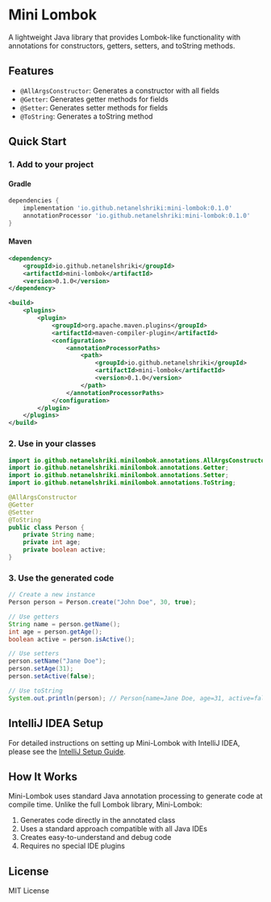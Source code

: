 # Mini Lombok

A lightweight Java library that provides Lombok-like functionality with annotations for constructors, getters, setters, and toString methods.

## Features

- `@AllArgsConstructor`: Generates a constructor with all fields
- `@Getter`: Generates getter methods for fields
- `@Setter`: Generates setter methods for fields
- `@ToString`: Generates a toString method

## Quick Start

### 1. Add to your project

#### Gradle

```gradle
dependencies {
    implementation 'io.github.netanelshriki:mini-lombok:0.1.0'
    annotationProcessor 'io.github.netanelshriki:mini-lombok:0.1.0'
}
```

#### Maven

```xml
<dependency>
    <groupId>io.github.netanelshriki</groupId>
    <artifactId>mini-lombok</artifactId>
    <version>0.1.0</version>
</dependency>

<build>
    <plugins>
        <plugin>
            <groupId>org.apache.maven.plugins</groupId>
            <artifactId>maven-compiler-plugin</artifactId>
            <configuration>
                <annotationProcessorPaths>
                    <path>
                        <groupId>io.github.netanelshriki</groupId>
                        <artifactId>mini-lombok</artifactId>
                        <version>0.1.0</version>
                    </path>
                </annotationProcessorPaths>
            </configuration>
        </plugin>
    </plugins>
</build>
```

### 2. Use in your classes

```java
import io.github.netanelshriki.minilombok.annotations.AllArgsConstructor;
import io.github.netanelshriki.minilombok.annotations.Getter;
import io.github.netanelshriki.minilombok.annotations.Setter;
import io.github.netanelshriki.minilombok.annotations.ToString;

@AllArgsConstructor
@Getter
@Setter
@ToString
public class Person {
    private String name;
    private int age;
    private boolean active;
}
```

### 3. Use the generated code

```java
// Create a new instance
Person person = Person.create("John Doe", 30, true);

// Use getters
String name = person.getName();
int age = person.getAge();
boolean active = person.isActive();

// Use setters
person.setName("Jane Doe");
person.setAge(31);
person.setActive(false);

// Use toString
System.out.println(person); // Person{name=Jane Doe, age=31, active=false}
```

## IntelliJ IDEA Setup

For detailed instructions on setting up Mini-Lombok with IntelliJ IDEA, please see the [IntelliJ Setup Guide](INTELLIJ_SETUP.md).

## How It Works

Mini-Lombok uses standard Java annotation processing to generate code at compile time. Unlike the full Lombok library, Mini-Lombok:

1. Generates code directly in the annotated class
2. Uses a standard approach compatible with all Java IDEs
3. Creates easy-to-understand and debug code
4. Requires no special IDE plugins

## License

MIT License
